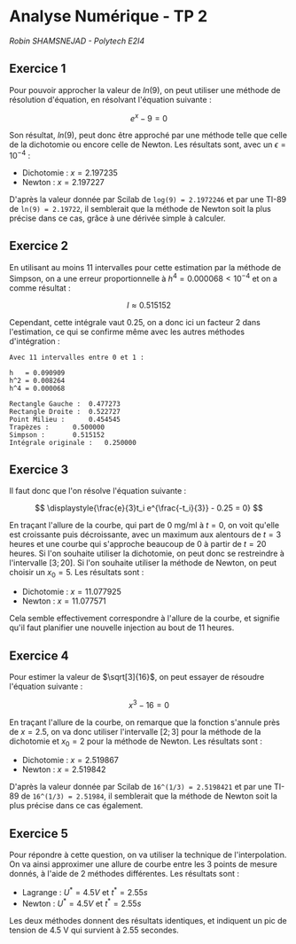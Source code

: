 # Analyse Numérique - TP 2
*Robin SHAMSNEJAD - Polytech E2I4*

## Exercice 1

Pour pouvoir approcher la valeur de $ln(9)$, on peut utiliser une méthode de résolution d'équation, en résolvant l'équation suivante :

$$ e^x - 9 = 0 $$

Son résultat, $ln(9)$, peut donc être approché par une méthode telle que celle de la dichotomie ou encore celle de Newton. Les résultats sont, avec un $\epsilon = 10^{-4}$ :

* Dichotomie : $x = 2.197235$
* Newton : $x = 2.197227$

D'après la valeur donnée par Scilab de `log(9) = 2.1972246` et par une TI-89 de `ln(9) = 2.19722`, il semblerait que la méthode de Newton soit la plus précise dans ce cas, grâce à une dérivée simple à calculer.

## Exercice 2

En utilisant au moins 11 intervalles pour cette estimation par la méthode de Simpson, on a une erreur proportionnelle à $h^4 = 0.000068 < 10^{-4}$ et on a comme résultat :

$$ I \approx 0.515152 $$

Cependant, cette intégrale vaut $0.25$, on a donc ici un facteur 2 dans l'estimation, ce qui se confirme même avec les autres méthodes d'intégration :

```
Avec 11 intervalles entre 0 et 1 :

h	= 0.090909
h^2	= 0.008264
h^4	= 0.000068

Rectangle Gauche :	0.477273
Rectangle Droite :	0.522727
Point Milieu :		0.454545
Trapèzes :		0.500000
Simpson :		0.515152
Intégrale originale :	0.250000
```

## Exercice 3

Il faut donc que l'on résolve l'équation suivante :

$$ \displaystyle{\frac{e}{3}t_i e^{\frac{-t_i}{3}} - 0.25 = 0} $$

En traçant l'allure de la courbe, qui part de 0 mg/ml à $t = 0$, on voit qu'elle est croissante puis décroissante, avec un maximum aux alentours de $t = 3$ heures et une courbe qui s'approche beaucoup de 0 à partir de $t = 20$ heures. Si l'on souhaite utiliser la dichotomie, on peut donc se restreindre à l'intervalle $[3 ; 20]$. Si l'on souhaite utiliser la méthode de Newton, on peut choisir un $x_0 = 5$. Les résultats sont :

* Dichotomie : $x = 11.077925$
* Newton : $x = 11.077571$

Cela semble effectivement correspondre à l'allure de la courbe, et signifie qu'il faut planifier une nouvelle injection au bout de 11 heures.

## Exercice 4

Pour estimer la valeur de $\sqrt[3]{16}$, on peut essayer de résoudre l'équation suivante :

$$ x^3 - 16 = 0 $$

En traçant l'allure de la courbe, on remarque que la fonction s'annule près de $x = 2.5$, on va donc utiliser l'intervalle $[2 ; 3]$ pour la méthode de la dichotomie et $x_0 = 2$ pour la méthode de Newton. Les résultats sont :

* Dichotomie : $x = 2.519867$
* Newton : $x = 2.519842$

D'après la valeur donnée par Scilab de `16^(1/3) = 2.5198421` et par une TI-89 de `16^(1/3) = 2.51984`, il semblerait que la méthode de Newton soit la plus précise dans ce cas également.

## Exercice 5

Pour répondre à cette question, on va utiliser la technique de l'interpolation. On va ainsi approximer une allure de courbe entre les 3 points de mesure donnés, à l'aide de 2 méthodes différentes. Les résultats sont :

* Lagrange : $U^* = 4.5 V$ et $t^* = 2.55 s$
* Newton : $U^* = 4.5 V$ et $t^* = 2.55 s$

Les deux méthodes donnent des résultats identiques, et indiquent un pic de tension de 4.5 V qui survient à 2.55 secondes.